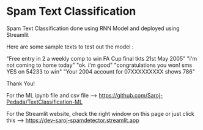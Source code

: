 # Spam Text Classification

Spam Text Classification done using RNN Model and deployed using Streamlit

Here are some sample texts to test out the model :

"Free entry in 2 a weekly comp to win FA Cup final tkts 21st May 2005"
"i'm not coming to home today"
"ok. i'm good"
"congratulations you won! sms YES on 54233 to win"
"Your 2004 account for 07XXXXXXXXX shows 786"

Thank You!

For the ML ipynb file and csv file --> https://github.com/Saroj-Pedada/TextClassification-ML

For the Streamlit website, check the right window on this page or just click this --> https://dev-saroj-spamdetector.streamlit.app

